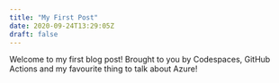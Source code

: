 ```yaml
---
title: "My First Post"
date: 2020-09-24T13:29:05Z
draft: false
---
```


Welcome to my first blog post! Brought to you by Codespaces, GitHub Actions and my favourite thing to talk about Azure!

